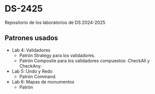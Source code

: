 # DS-2425
Repositorio de los laboratorios de DS 2024-2025

## Patrones usados

- Lab 4: Validadores
    - Patrón Strategy para los validadores.
    - Patrón Composite para los validadores compuestos: CheckAll y CheckAny.
- Lab 5: Undo y Redo
    - Patrón Command.
- Lab 6: Mapas de monumentos
    - Patrón 
